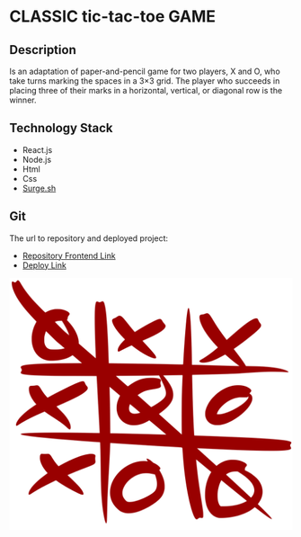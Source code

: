 # CLASSIC tic-tac-toe GAME

## Description
Is an adaptation of paper-and-pencil game for two players, X and O, who take turns marking the spaces in a 3×3 grid. The player who succeeds in placing three of their marks in a horizontal, vertical, or diagonal row is the winner.

## Technology Stack
- React.js
- Node.js
- Html
- Css
- [Surge.sh](https://surge.sh/)

## Git
The url to repository and deployed project:

- [Repository Frontend Link](https://github.com/elenapiaggio/tic-tac-toe)
- [Deploy Link](http://tic-tac-toc.surge.sh//)


![Texto alternativo](/public/tic-tac-toc.png)


